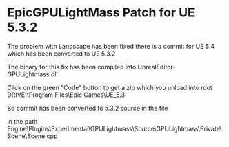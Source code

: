 # EpicGPULightMass Patch for UE 5.3.2
The problem with Landscape has been fixed there is a commit for UE 5.4 which has been converted to UE 5.3.2

The binary for this fix has been compiled into UnrealEditor-GPULightmass.dll

Click on the green "Code" button to get a zip which you unload into root DRIVE:\Program Files\Epic Games\UE_5.3



So commit has been converted to 5.3.2 source in the file

in the path Engine\Plugins\Experimental\GPULightmass\Source\GPULightmass\Private\Scene\Scene.cpp
